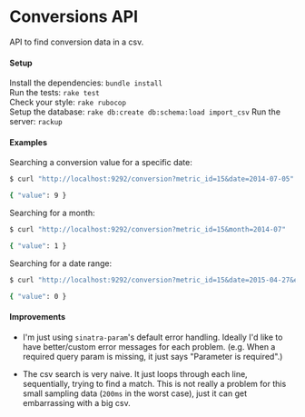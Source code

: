 # Conversions API

API to find conversion data in a csv.

#### Setup

Install the dependencies: `bundle install`  
Run the tests: `rake test`  
Check your style: `rake rubocop`  
Setup the database: `rake db:create db:schema:load import_csv`
Run the server: `rackup`  

#### Examples

Searching a conversion value for a specific date:

```bash
$ curl "http://localhost:9292/conversion?metric_id=15&date=2014-07-05"

{ "value": 9 }
```

Searching for a month:

```bash
$ curl "http://localhost:9292/conversion?metric_id=15&month=2014-07"

{ "value": 1 }
```


Searching for a date range:

```bash
$ curl "http://localhost:9292/conversion?metric_id=15&date=2015-04-27&end_date=2015-04-28"

{ "value": 0 }
```

#### Improvements

* I'm just using `sinatra-param`'s default error handling. Ideally I'd like to have better/custom error messages for each problem. (e.g. When a required query param is missing, it just says "Parameter is required".)

* The csv search is very naive. It just loops through each line, sequentially, trying to find a match. This is not really a problem for this small sampling data (`200ms` in the worst case), just it can get embarrassing with a big csv.
